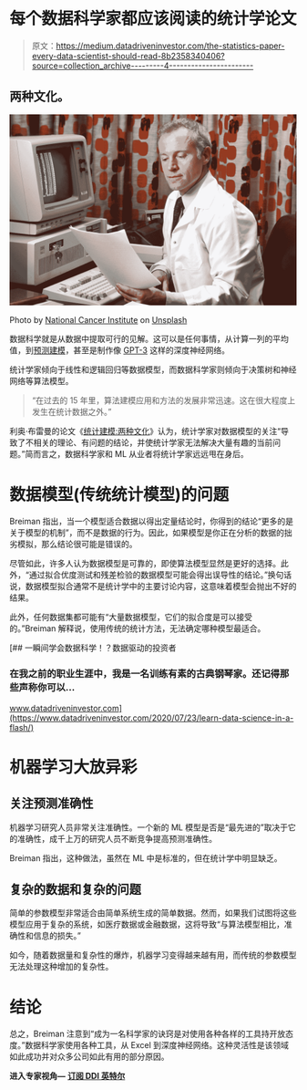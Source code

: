 # 每个数据科学家都应该阅读的统计学论文

> 原文：<https://medium.datadriveninvestor.com/the-statistics-paper-every-data-scientist-should-read-8b2358340406?source=collection_archive---------4----------------------->

## 两种文化。

![](img/72ccc0680bc599580ece7cb8317c9d78.png)

Photo by [National Cancer Institute](https://unsplash.com/@nci?utm_source=medium&utm_medium=referral) on [Unsplash](https://unsplash.com?utm_source=medium&utm_medium=referral)

数据科学就是从数据中提取可行的见解。这可以是任何事情，从计算一列的平均值，到[预测建模](https://www.apteo.co/post/how-to-handle-2020-in-your-predictive-models)，甚至是制作像 [GPT-3](https://towardsdatascience.com/will-gpt-3-kill-coding-630e4518c04d) 这样的深度神经网络。

统计学家倾向于线性和逻辑回归等数据模型，而数据科学家则倾向于决策树和神经网络等算法模型。

> “在过去的 15 年里，算法建模应用和方法的发展非常迅速。这在很大程度上发生在统计数据之外。”

利奥·布雷曼的论文《[统计建模:两种文化](http://www2.math.uu.se/~thulin/mm/breiman.pdf)》认为，统计学家对数据模型的关注“导致了不相关的理论、有问题的结论，并使统计学家无法解决大量有趣的当前问题。”简而言之，数据科学家和 ML 从业者将统计学家远远甩在身后。

# 数据模型(传统统计模型)的问题

Breiman 指出，当一个模型适合数据以得出定量结论时，你得到的结论“更多的是关于模型的机制”，而不是数据的行为。因此，如果模型是你正在分析的数据的拙劣模拟，那么结论很可能是错误的。

尽管如此，许多人认为数据模型是可靠的，即使算法模型显然是更好的选择。此外，“通过拟合优度测试和残差检验的数据模型可能会得出误导性的结论。”换句话说，数据模型拟合通常不是统计学中的主要讨论内容，这意味着模型会抛出不好的结果。

此外，任何数据集都可能有“大量数据模型，它们的拟合度是可以接受的。”Breiman 解释说，使用传统的统计方法，无法确定哪种模型最适合。

[](https://www.datadriveninvestor.com/2020/07/23/learn-data-science-in-a-flash/) [## 一瞬间学会数据科学！？数据驱动的投资者

### 在我之前的职业生涯中，我是一名训练有素的古典钢琴家。还记得那些声称你可以…

www.datadriveninvestor.com](https://www.datadriveninvestor.com/2020/07/23/learn-data-science-in-a-flash/) 

# 机器学习大放异彩

## 关注预测准确性

机器学习研究人员非常关注准确性。一个新的 ML 模型是否是“最先进的”取决于它的准确性，成千上万的研究人员不断竞争提高预测准确性。

Breiman 指出，这种做法，虽然在 ML 中是标准的，但在统计学中明显缺乏。

## 复杂的数据和复杂的问题

简单的参数模型非常适合由简单系统生成的简单数据。然而，如果我们试图将这些模型应用于复杂的系统，如医疗数据或金融数据，这将导致“与算法模型相比，准确性和信息的损失。”

如今，随着数据量和复杂性的爆炸，机器学习变得越来越有用，而传统的参数模型无法处理这种增加的复杂性。

# 结论

总之，Breiman 注意到“成为一名科学家的诀窍是对使用各种各样的工具持开放态度。”数据科学家使用各种工具，从 Excel 到深度神经网络。这种灵活性是该领域如此成功并对众多公司如此有用的部分原因。

**进入专家视角—** [**订阅 DDI 英特尔**](https://datadriveninvestor.com/ddi-intel)